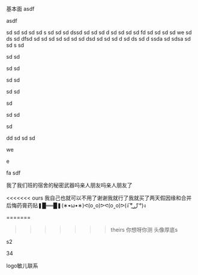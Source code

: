 基本面
asdf

asdf

sd
sd
sd
sd
sd
s
sd
sd
sd
dssd
sd
sd
sd
d
sd
sd
sd
sd
fd
sd
sd
sd
sd
we
sd
ds
sd
dfsd
sd
sd
sd
sd
sd
sd
sd
dsd
sd
sd
sd
d
sd
ds
sd
d
ssda
sd
sdsa
sd
sd
s
sd

sd
sd


sd
sd



sd
sd



sd
sd

sd

sd
sd


sd


dd
sd
sd
sd

we


e

fa
sdf

我了我们班的宿舍的秘密武器吗亲人朋友吗亲人朋友了

<<<<<<< ours
我自己也就可以不用了谢谢我就行了我就买了两天假因缘和合并后悔药膏药贴❚█══█❚(∗•ω•∗)ᕙ(o‸o)ᕗᕙ(o‸o)ᕗ(ง ͠° ͟ل͜ ͡°)ง


=======
>>>>>>> theirs
你想呀你测
头像厚底s


s2

34



logo敏儿联系